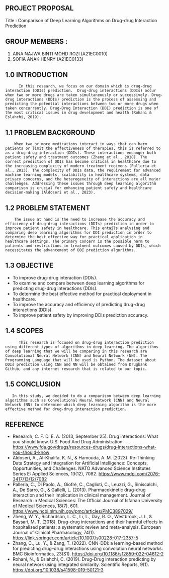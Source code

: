 ## PROJECT PROPOSAL

Title : Comparison of Deep Learning Algorithms on Drug-drug Interaction Prediction


## GROUP MEMBERS :

1. AINA NAJWA BINTI MOHD ROZI (A21EC0010)
2. SOFIA ANAK HENRY (A21EC0133)



## 1.0  INTRODUCTION 
          In this research, we focus on our domain which is drug-drug interaction (DDIs) prediction.  Drug-drug interactions (DDIs) occur when two or more drugs are taken simultaneously or successively. Drug-drug interactions (DDIs) prediction is the process of assessing and predicting the potential interactions between two or more drugs when taken concurrently. Drug-Drug Interaction (DDI) prediction is one of the most critical issues in drug development and health (Rohani & Eslahchi, 2019). 

## 1.1  PROBLEM BACKGROUND
        When two or more medications interact in ways that can harm patients or limit the effectiveness of therapies, this is referred to as a drug-drug interaction (DDIs). These interactions endanger both patient safety and treatment outcomes (Zheng et al., 2018). The correct prediction of DDIs has become critical in healthcare due to the increasing complexity of modern treatment regimens (Palleria et al., 2013). The complexity of DDIs data, the requirement for advanced machine learning models, scalability in healthcare systems, data privacy concerns, and the heterogeneity of interactions are all major challenges. Addressing these issues through deep learning algorithm comparison is crucial for enhancing patient safety and healthcare decision-making (Aldoseri et al., 2023).

## 1.2 PROBLEM STATEMENT
        The issue at hand is the need to increase the accuracy and efficiency of drug-drug interactions (DDIs) prediction in order to improve patient safety in healthcare. This entails analysing and comparing deep learning algorithms for DDI prediction in order to determine the best effective way for practical application in healthcare settings. The primary concern is the possible harm to patients and restrictions in treatment outcomes caused by DDIs, which necessitates the advancement of DDI prediction algorithms.

## 1.3 OBJECTIVE
- To improve drug-drug interaction (DDIs).
- To examine and compare between deep learning algorithms for predicting drug-drug interactions (DDIs).
- To determine the best effective method for practical deployment in healthcare.
- To improve the accuracy and efficiency of predicting drug-drug interactions (DDIs).
- To improve patient safety by improving DDIs prediction accuracy.

## 1.4 SCOPES
          This research is focused on drug-drug interaction prediction using different types of algorithms in deep learning. The algorithms of deep learning that we will be comparing in this research are Convolutional Neural Network (CNN) and Neural Network (NN). The Programming Language that will be used is Python. The dataset about DDIs prediction using CNN and NN will be obtained from Drugbank Github, and any internet research that is related to our topic.



## 1.5 CONCLUSION
       In this study, we decided to do a comparison between deep learning algorithms such as Convolutional Neural Network (CNN) and Neural Network (NN) to determine which deep learning algorithm is the more effective method for drug-drug interaction prediction.

## REFERENCE
- Research, C. F. D. E. A. (2013, September 25). Drug interactions: What you should know. U.S. Food And Drug Administration. https://www.fda.gov/drugs/resources-drugs/drug-interactions-what-you-should-know
- Aldoseri, A., Al-Khalifa, K. N., & Hamouda, A. M. (2023). Re-Thinking Data Strategy and Integration for Artificial Intelligence: Concepts, Opportunities, and Challenges. NATO Advanced Science Institutes Series E: Applied Sciences, 13(12), 7082. https://www.mdpi.com/2076-3417/13/12/7082
- Palleria, C., Di Paolo, A., Giofrè, C., Caglioti, C., Leuzzi, G., Siniscalchi, A., De Sarro, G., & Gallelli, L. (2013). Pharmacokinetic drug-drug interaction and their implication in clinical management. Journal of Research in Medical Sciences: The Official Journal of Isfahan University of Medical Sciences, 18(7), 601. https://www.ncbi.nlm.nih.gov/pmc/articles/PMC3897029/
- Zheng, W. Y., Richardson, L. C., Li, L., Day, R. O., Westbrook, J. I., & Baysari, M. T. (2018). Drug-drug interactions and their harmful effects in hospitalised patients: a systematic review and meta-analysis. European Journal of Clinical Pharmacology, 74(1). https://link.springer.com/article/10.1007/s00228-017-2357-5
- Zhang, C., Lu, Y., & Zang, T. (2022). CNN-DDI: a learning-based method for predicting drug–drug interactions using convolution neural networks. BMC Bioinformatics, 23(S1). https://doi.org/10.1186/s12859-022-04612-2
- Rohani, N., & Eslahchi, C. (2019). Drug-Drug interaction predicting by neural network using integrated similarity. Scientific Reports, 9(1). https://doi.org/10.1038/s41598-019-50121-3

